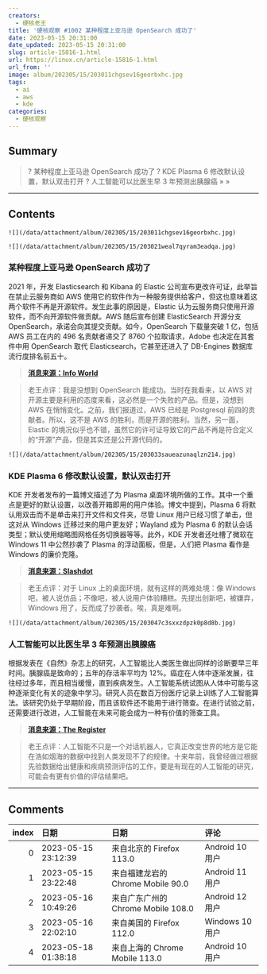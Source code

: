 ```yaml
---
creators:
  - 硬核老王
title: '硬核观察 #1002 某种程度上亚马逊 OpenSearch 成功了'
date: 2023-05-15 20:31:00
date_updated: 2023-05-15 20:31:00
slug: article-15816-1.html
url: https://linux.cn/article-15816-1.html
url_from: ''
image: album/202305/15/203011chgsev16georbxhc.jpg
tags:
  - ai
  - aws
  - kde
categories:
  - 硬核观察
---
```


## Summary

> ? 某种程度上亚马逊 OpenSearch 成功了
> ? KDE Plasma 6 修改默认设置，默认双击打开
> ? 人工智能可以比医生早 3 年预测出胰腺癌
> » 
> »

***

<!-- more -->

## Contents

`![](/data/attachment/album/202305/15/203011chgsev16georbxhc.jpg)`

`![](/data/attachment/album/202305/15/203021weal7qyram3eadqa.jpg)`

### 某种程度上亚马逊 OpenSearch 成功了

2021 年，开发 Elasticsearch 和 Kibana 的 Elastic 公司宣布更改许可证，此举旨在禁止云服务商如 AWS 使用它的软件作为一种服务提供给客户，但这也意味着这两个软件不再是开源软件。发生此事的原因是，Elastic 认为云服务商只使用开源软件，而不向开源软件做贡献。AWS 随后宣布创建 ElasticSearch 开源分支 OpenSearch，承诺会向其提交贡献。如今，OpenSearch 下载量突破 1 亿，包括 AWS 员工在内的 496 名贡献者递交了 8760 个拉取请求，Adobe 也决定在其套件中用 OpenSearch 取代 Elasticsearch，它甚至还进入了 DB-Engines 数据库流行度排名前五十。

> 
> **[消息来源：Info World](https://www.infoworld.com/article/3695576/somehow-opensearch-has-succeeded.html)**
> 
> 
> 

> 
> 老王点评：我是没想到 OpenSearch 能成功。当时在我看来，以 AWS 对开源主要是利用的态度来看，这必然是一个失败的产品。但是，没想到 AWS 在悄悄变化。之前，我们报道过，AWS 已经是 Postgresql 前四的贡献者。所以，这不是 AWS 的胜利，而是开源的胜利。当然，另一面，Elastic 的境况似乎也不错，虽然它的许可证导致它的产品不再是符合定义的“开源”产品，但是其实还是公开源代码的。
> 
> 
> 

`![](/data/attachment/album/202305/15/203033saueazunaqlzn214.jpg)`

### KDE Plasma 6 修改默认设置，默认双击打开

KDE 开发者发布的一篇博文描述了为 Plasma 桌面环境所做的工作。其中一个重点是更好的默认设置，以改善开箱即用的用户体验。博文中提到，Plasma 6 将默认用双击而不是单击来打开文件和文件夹，尽管 Linux 用户已经习惯了单击，但这对从 Windows 迁移过来的用户更友好；Wayland 成为 Plasma 6 的默认会话类型；默认使用缩略图网格任务切换器等等。此外，KDE 开发者还吐槽了微软在 Windows 11 中公然抄袭了 Plasma 的浮动面板，但是，人们把 Plasma 看作是 Windows 的廉价克隆。

> 
> **[消息来源：Slashdot](https://tech.slashdot.org/story/23/05/13/2153236/kde-plasma-6-gets-better-default-settings-to-improve-out-of-the-box-experience)**
> 
> 
> 

> 
> 老王点评：对于 Linux 上的桌面环境，就有这样的两难处境：像 Windows 吧，被人说仿品；不像吧，被人说用户体验糟糕。先提出创新吧，被嫌弃，Windows 用了，反而成了抄袭者。唉，真是难啊。
> 
> 
> 

`![](/data/attachment/album/202305/15/203047c3sxxzdpzk0p8d8b.jpg)`

### 人工智能可以比医生早 3 年预测出胰腺癌

根据发表在《自然》杂志上的研究，人工智能比人类医生做出同样的诊断要早三年时间。胰腺癌是致命的；五年的存活率平均为 12%。癌症在人体中逐渐发展，往往经过多年，而且相当缓慢，直到疾病发生。人工智能系统试图从人体中可能与这种逐渐变化有关的迹象中学习。研究人员在数百万份医疗记录上训练了人工智能算法。该研究仍处于早期阶段，而且该软件还不能用于进行筛查。在进行试验之前，还需要进行改进，人工智能在未来可能会成为一种有价值的筛查工具。

> 
> **[消息来源：The Register](https://www.theregister.com/2023/05/09/ai_pancreatic_cancer/)**
> 
> 
> 

> 
> 老王点评：人工智能不只是一个对话机器人，它真正改变世界的地方是它能在浩如烟海的数据中找到人类发现不了的规律。十来年前，我曾经做过根据先验数据给出健康和疾病预测评估的工作，要是有现在的人工智能的研究，可能会有更有价值的评估结果吧。
> 
> 
>

***

## Comments

|   index | 日期                | 日期                                               | 评论                                                                                                                 |
|--------:|:--------------------|:---------------------------------------------------|:---------------------------------------------------------------------------------------------------------------------|
|       0 | 2023-05-15 23:12:39 | 来自北京的 Firefox 113.0|Android 10 用户           | 这个我懂，KDE 选项繁多是尊重用户选择权，GNOME 开箱即用是教用户做事                                                   |
|       1 | 2023-05-15 23:22:48 | 来自福建龙岩的 Chrome Mobile 90.0|Android 11 用户  | 哈哈，桌面环境那条确实点到了                                                                                         |
|       2 | 2023-05-16 10:49:26 | 来自广东广州的 Chrome Mobile 108.0|Android 12 用户 | 除了Plasma，其他桌面自带的文件管理器好像都是双击打开                                                                 |
|       3 | 2023-05-16 22:02:10 | 来自美国的 Firefox 112.0|Windows 10 用户           | Elementary OS也是单击打开文件，不喜欢这样的设计，一不小心点到一个文件就打开了。                                      |
|       4 | 2023-05-18 01:38:18 | 来自上海的 Chrome Mobile 113.0|Android 10 用户     | 不理解亚马逊的做法。因为不贡献代码所以人家改许可，然后亚麻就fork出来然后又承诺贡献了？那为什么不当初直接贡献原项目？ |
